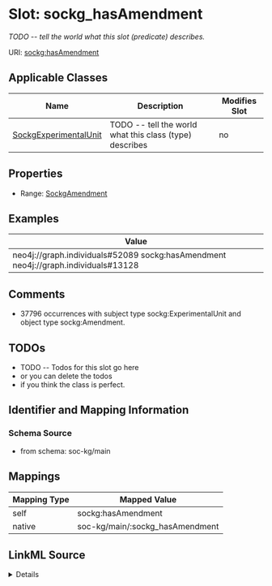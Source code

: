 

# Slot: sockg_hasAmendment


_TODO -- tell the world what this slot (predicate) describes._





URI: [sockg:hasAmendment](http://www.semanticweb.org/sockg/ontologies/2024/0/soil-carbon-ontology/hasAmendment)



<!-- no inheritance hierarchy -->





## Applicable Classes

| Name | Description | Modifies Slot |
| --- | --- | --- |
| [SockgExperimentalUnit](../classes/SockgExperimentalUnit.md) | TODO -- tell the world what this class (type) describes |  no  |







## Properties

* Range: [SockgAmendment](../classes/SockgAmendment.md)






## Examples

| Value |
| --- |
| neo4j://graph.individuals#52089 sockg:hasAmendment neo4j://graph.individuals#13128 |

## Comments

* 37796 occurrences with subject type sockg:ExperimentalUnit and object type sockg:Amendment.

## TODOs

* TODO -- Todos for this slot go here
* or you can delete the todos
* if you think the class is perfect.

## Identifier and Mapping Information







### Schema Source


* from schema: soc-kg/main




## Mappings

| Mapping Type | Mapped Value |
| ---  | ---  |
| self | sockg:hasAmendment |
| native | soc-kg/main/:sockg_hasAmendment |




## LinkML Source

<details>
```yaml
name: sockg_hasAmendment
description: TODO -- tell the world what this slot (predicate) describes.
todos:
- TODO -- Todos for this slot go here
- or you can delete the todos
- if you think the class is perfect.
comments:
- 37796 occurrences with subject type sockg:ExperimentalUnit and object type sockg:Amendment.
examples:
- value: neo4j://graph.individuals#52089 sockg:hasAmendment neo4j://graph.individuals#13128
from_schema: soc-kg/main
rank: 1000
slot_uri: sockg:hasAmendment
alias: sockg_hasAmendment
domain_of:
- sockg_ExperimentalUnit
range: sockg_Amendment

```
</details>